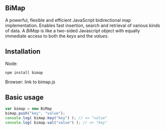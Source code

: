 BiMap
----------

A powerful, flexible and efficient JavaScript bidirectional map implementation. Enables fast insertion, search and retrieval of various kinds of data. A *BiMap* is like a two-sided Javascript object with equally immediate access to both the *keys* and the *values*.

Installation
-------------
Node:
```
npm install bimap
```

Browser:
link to bimap.js


Basic usage
-------------
```javascript
var bimap = new BiMap
bimap.push("key", "value");
console.log( bimap.key("key") ); // => "value"
console.log( bimap.val("value") ); // => "key"
```
